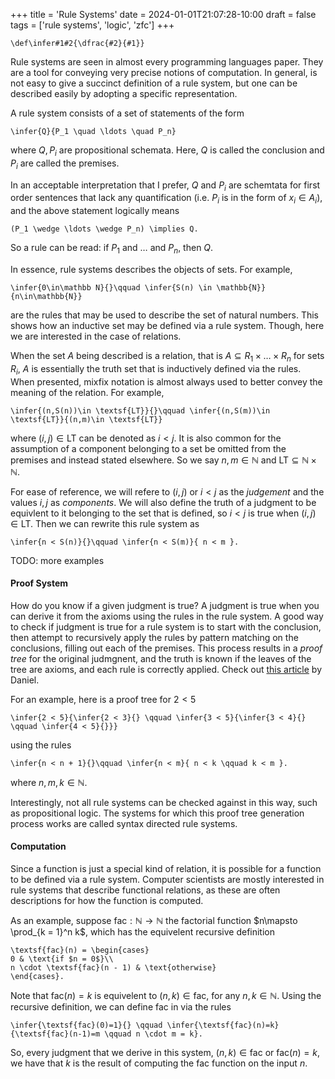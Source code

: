 +++
title = 'Rule Systems'
date = 2024-01-01T21:07:28-10:00
draft = false
tags = ['rule systems', 'logic', 'zfc']
+++

```katex
\def\infer#1#2{\dfrac{#2}{#1}}
```

Rule systems are seen in almost every programming languages paper. They are a tool for conveying very precise notions of computation. In general, is not easy to give a succinct definition of a rule system, but one can be described easily by adopting a specific representation. 

A rule system consists of a set of statements of the form
```katex
\infer{Q}{P_1 \quad \ldots \quad P_n}
```
where $Q,P_i$ are propositional schemata. Here, $Q$ is called the conclusion and $P_i$ are called the premises.

In an acceptable interpretation that I prefer, $Q$ and $P_i$ are schemtata for first order sentences that lack any quantification (i.e. $P_i$ is in the form of $x_i \in A_i$), and the above statement logically means
```katex
(P_1 \wedge \ldots \wedge P_n) \implies Q.
```
So a rule can be read: if $P_1$ and $\ldots$ and $P_n$, then $Q$. 

In essence, rule systems describes the objects of sets. For example, 
```katex
\infer{0\in\mathbb N}{}\qquad \infer{S(n) \in \mathbb{N}}{n\in\mathbb{N}}
```
are the rules that may be used to describe the set of natural numbers. This shows how an inductive set may be defined via a rule system. Though, here we are interested in the case of relations. 


When the set $A$ being described is a relation, that is $A\subseteq R_1\times \ldots \times R_n$ for sets $R_i$, $A$ is essentially the truth set that is inductively defined via the rules. When presented, mixfix notation is almost always used to better convey the meaning of the relation. For example, 
```katex
\infer{(n,S(n))\in \textsf{LT}}{}\qquad \infer{(n,S(m))\in \textsf{LT}}{(n,m)\in \textsf{LT}}
```
where $(i,j)\in \textsf{LT}$ can be denoted as $i < j$. It is also common for the assumption of a component belonging to a set be omitted from the premises and instead stated elsewhere. So we say $n,m\in \mathbb{N}$ and $\textsf{LT}\subseteq \mathbb N \times \mathbb N$.


For ease of reference, we will refere to $(i,j)$ or $i < j$ as the *judgement* and the values $i,j$ as *components*. We will also define the truth of a judgment to be equivlent to it belonging to the set that is defined, so $i < j$ is true when $(i,j) \in \textsf{LT}$. Then we can rewrite this rule system as
```katex
\infer{n < S(n)}{}\qquad \infer{n < S(m)}{ n < m }.
```

TODO: more examples

#### Proof System

How do you know if a given judgment is true? A judgment is true when you can derive it from the axioms using the rules in the rule system. A good way to check if judgment is true for a rule system is to start with the conclusion, then attempt to recursively apply the rules by pattern matching on the conclusions, filling out each of the premises. This process results in a *proof tree* for the original judmgnent, and the truth is known if the leaves of the tree are axioms, and each rule is correctly applied. Check out [this article](https://danilafe.com/blog/bergamot/) by Daniel.

For an example, here is a proof tree for $2 < 5$
```katex
\infer{2 < 5}{\infer{2 < 3}{} \qquad \infer{3 < 5}{\infer{3 < 4}{} \qquad \infer{4 < 5}{}}}
```
using the rules
```katex
\infer{n < n + 1}{}\qquad \infer{n < m}{ n < k \qquad k < m }.
```
where $n,m,k\in \mathbb{N}$.

Interestingly, not all rule systems can be checked against in this way, such as propositional logic. The systems for which this proof tree generation process works are called syntax directed rule systems.


#### Computation

Since a function is just a special kind of relation, it is possible for a function to be defined via a rule system. Computer scientists are mostly interested in rule systems that describe functional relations, as these are often descriptions for how the function is computed. 

As an example, suppose $\textsf{fac} : \mathbb{N} \to \mathbb{N}$ the factorial function $n\mapsto \prod_{k = 1}^n k$, which has the equivelent recursive definition
```katex
\textsf{fac}(n) = \begin{cases}
0 & \text{if $n = 0$}\\
n \cdot \textsf{fac}(n - 1) & \text{otherwise}
\end{cases}.
```
Note that $\textsf{fac}(n) = k$ is equivelent to $(n,k)\in \textsf{fac}$, for any $n,k\in \mathbb{N}$. Using the recursive definition, we can define $\textsf{fac}$ in via the rules
```katex
\infer{\textsf{fac}(0)=1}{} \qquad \infer{\textsf{fac}(n)=k}{\textsf{fac}(n-1)=m \qquad n \cdot m = k}.
```
So, every judgment that we derive in this system, $(n,k)\in \textsf{fac}$ or $\textsf{fac}(n)=k$, we have that $k$ is the result of computing the $\textsf{fac}$ function on the input $n$.









